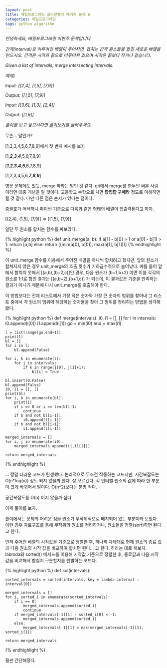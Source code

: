 ```yaml
---
layout: post
title: 매일프로그래밍 실리콘밸리 패키지 문제 6
categories: 매일프로그래밍
tags: python algorithm
---
```


*안녕하세요, 매일프로그래밍 이번주 문제입니다.*

*간격(interval)로 이루어진 배열이 주어지면, 겹치는 간격 원소들을 합친 새로운 배열을 만드시오. 간격은 시작과 끝으로 이루어져 있으며 시작은 끝보다 작거나 같습니다.*

*Given a list of intervals, merge intersecting intervals.*

<!--more-->

*예제)*

*Input: [[2,4], [1,5], [7,9]]*

*Output: [[1,5], [7,9]]*



*Input: [[3,6], [1,3], [2,4]]*

*Output: [[1,6]]*


*풀이를 보고 싶으시다면 [풀이보기](http://url6080.mailprogramming.com/wf/click?upn=5YNwhcR4-2FFhQA54IFFE-2FIijGnZEwyyYieIxIap6l3O-2FubN19fiIJSHHldST5hRdPve0FiwaKLwgjdueIqs2AudeqqijB2P7Tmj5RCqXyXqdOO9tCqdjxX-2FQFY0NN1OBApbekhSSuFmcUF-2BNW9SBGIklOYzOCuFV1TcM7m-2FP0s6R4-2BurlgC6SGFxVKT3kq-2FMP_Zgoc2ijnN3jtNTS7ITLZKrJdLqoKRo6qqLK1adFq7tfpr38XOwkbKCkAq6jc6J9893wuN437PImWjxoLznjg6VJzwVeK3ArtZbu95oSlmxLo-2Fyz7C1HBtyi9VRRg6dAPq79xWck8RwHp0-2FCFF57KyPQnqbulzQNnqs2tvg4PAUuU5LsIPN5V9p6WCU7-2B6J7SvY-2B-2F-2FfJ1igoHPJ5W4RP-2FwK-2BIW0yWAfGuCCbLKN-2BYksDeFL1nb0NOFV8q1iDVmI3Z)를 눌러주세요.*



무슨... 말인가?

[1,2,3,4,5,6,7,8,9]에서 첫 번째 예시를 보자

[1,***2***,***3***,***4***,5,6,7,8,9]

[***1***,***2***,***3***,***4***,***5***,6,7,8,9]

[1,2,3,4,5,6,***7***,***8***,***9***]


영문 문제에도 있듯, merge 하라는 말인 것 같다. git에서 merge를 한두번 써본 사람이라면 대충 개념을 알 것이다. 고등학교 수학으로 치면 **합집합 구해라** 정도로 이해하면 될 것 같다. 다만 다른 점은 순서가 있다는 점이다.

중괄호가 어색하니 파이썬 기준으로 다음과 같은 형태의 배열이 입출력된다고 하자.

[(2,4), (1,5), (7,9)] => [(1,5), (7,9)]

일단 두 원소를 합치는 함수를 짜보았다.

{% highlight python %}
def unit_merge(a, b):
    if a[1] - b[0] > 1 or a[0] - b[1] > 1:
        return [a,b]
    else:
        return [(min(a[0], b[0]),
                 max(a[1], b[1]))]
{% endhighlight %}

이 unit_merge 함수를 이용해서 주어진 배열을 하나씩 합치려고 했지만, 앞의 원소가 합쳐지지 않은 경우 unit_merge의 호출 횟수가 기하급수적으로 늘어났다. 예를 들어 앞에서 합치지 못해서 [(a,b),(b+2,c)]인 경우, 다음 원소가 (b+1,b+2) 이면 이를 각각의 원소를 1:1로 합친 결과는 [(a,b+2),(b+1,c)] 가 되는데, 이 결과값은 기준을 만족하는 결과가 아니기 때문에 다시 unit_merge를 호출해야 한다.

이 방법보다는 전체 리스트에서 가장 작은 숫자와 가장 큰 숫자의 범위를 찾아내 그 리스트 중에서 각 원소의 범위에 해당하는 숫자들을 찾아 그 범위를 정리하는 방법을 생각해 봤다.

{% highlight python %}
def merge(intervals):
    i0, i1 = [], []
    for i in intervals:
        i0.append(i[0])
        i1.append(i[1])
    go = min(i0)
    end = max(i1)

    l = list(range(go,end+1))
    print(l)
    bl = []
    for i in l:
        bl.append(False)

    for i, k in enumerate(l):
        for j in intervals:
            if k in range(j[0], j[1]+1):
                bl[i] = True

    bl.insert(0,False)
    bl.append(False)
    i0, i1 = [], []
    print(bl)
    for i, b in enumerate(bl):
        print(i)
        if i == 0 or i == len(bl)-1:
            continue
        if b and not bl[i-1]:
            i0.append(l[i-1])
        if b and not bl[i+1]:
            i1.append(l[i-1])

    merged_internals = []
    for i, j in enumerate(i0):
        merged_internals.append((j,i1[i]))

    return merged_internals
{% endhighlight %}

... 정말 더러운 코드가 탄생했다. 논리적으로 무조건 작동하는 코드지만, 시간복잡도는 O(n*log(n)) 정도 되지 않을까 한다. 잘 모르겠다. 각 인터벌 원소의 값에 따라 한 부분이 크게 바뀌어서 말이다. O(n^2)보다는 분명 작다.

공간복잡도틑 O(n) 이지 않을까 싶다.

이제 풀이를 보자.

풀이에서는 문제의 어려운 점을 원소가 무작위적으로 배치되어 있는 부분이라 보았다. 이런 경우 자료구조를 통해 무작위의 원소를 정리하거나, 원소들을 정렬(sort)하면 된다고 한다.

먼저 주어진 배열의 시작값을 기준으로 정렬한 후, 하나씩 차례대로 현재 원소의 종료 값과 다음 원소의 시작 값을 비교하여 합치면 된다... 고 한다. 하라는 대로 해보자. labmda와 sorted() 메서드를 이용해 시작값 기준으로 정렬한 후, 종료값과 다음 시작값을 비교해서 합칠지 구분할지를 판별하는 코드다.

{% highlight python %}
def sol(intervals):

    sorted_intervals = sorted(intervals, key = lambda interval : interval[0])

    merged_intervals = []
    for i, sorted_i in enumerate(sorted_intervals):
        if i == 0:
            merged_intervals.append(sorted_i)
            continue
        if merged_intervals[-1][1] - sorted_i[0] < -1:
            merged_intervals.append(sorted_i)
        else:
            merged_intervals[-1][1] = max(merged_intervals[-1][1], sorted_i[1])

    return merged_intervals
{% endhighlight %}

훨씬 간단해졌다.
